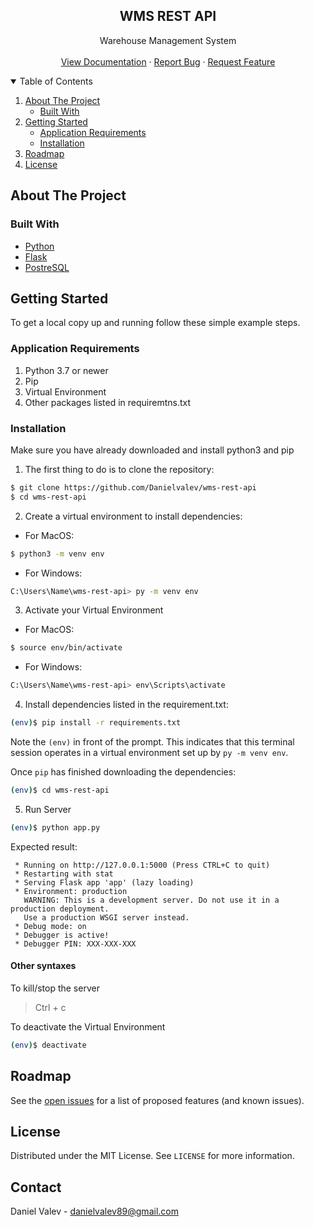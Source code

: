 <p align="center">
  <h2 align="center">WMS REST API</h2>

  <p align="center">
    Warehouse Management System
    <br />
    <br />
    <a href="https://documenter.getpostman.com/view/4790348/Uz5CNJxd">View Documentation</a>
    ·
    <a href="https://github.com/Danielvalev/wms-rest-api/issues">Report Bug</a>
    ·
    <a href="https://github.com/Danielvalev/wms-rest-api/issues">Request Feature</a>
  </p>
</p>



<!-- TABLE OF CONTENTS -->
<details open="open">
  <summary>Table of Contents</summary>
  <ol>
    <li>
      <a href="#about-the-project">About The Project</a>
      <ul>
        <li><a href="#built-with">Built With</a></li>
      </ul>
    </li>
    <li>
      <a href="#getting-started">Getting Started</a>
      <ul>
        <li><a href="#application-requirements">Application Requirements</a></li>
        <li><a href="#installation">Installation</a></li>
      </ul>
    </li>
    <li><a href="#roadmap">Roadmap</a></li>
    <li><a href="#license">License</a></li>
  </ol>
</details>



<!-- ABOUT THE PROJECT -->
## About The Project

### Built With

* [Python](https://www.python.org/)
* [Flask](https://flask.palletsprojects.com/en/2.1.x/)
* [PostreSQL](https://www.postgresql.org/)



<!-- GETTING STARTED -->
## Getting Started

To get a local copy up and running follow these simple example steps.

### Application Requirements

1. Python 3.7 or newer
2. Pip
3. Virtual Environment
4. Other packages listed in requiremtns.txt

### Installation
Make sure you have already downloaded and install python3 and pip

1. The first thing to do is to clone the repository:
 ```sh
$ git clone https://github.com/Danielvalev/wms-rest-api
$ cd wms-rest-api
`````````````

2. Create a virtual environment to install dependencies:
- For MacOS: 
 ```sh
$ python3 -m venv env 
`````````````

- For Windows:
 ```sh
C:\Users\Name\wms-rest-api> py -m venv env
`````````````

3. Activate your Virtual Environment
- For MacOS:
 ```sh
$ source env/bin/activate
`````````````
- For Windows:
 ```sh
C:\Users\Name\wms-rest-api> env\Scripts\activate 
`````````````

4. Install dependencies listed in the requirement.txt:
 ```sh
(env)$ pip install -r requirements.txt 
`````````````
Note the `(env)` in front of the prompt. This indicates that this terminal
session operates in a virtual environment set up by `py -m venv env`.

Once `pip` has finished downloading the dependencies:
```sh
(env)$ cd wms-rest-api
```

5. Run Server
```sh
(env)$ python app.py
```
Expected result: 
```
 * Running on http://127.0.0.1:5000 (Press CTRL+C to quit)
 * Restarting with stat
 * Serving Flask app 'app' (lazy loading)
 * Environment: production
   WARNING: This is a development server. Do not use it in a production deployment.
   Use a production WSGI server instead.
 * Debug mode: on
 * Debugger is active!
 * Debugger PIN: XXX-XXX-XXX

```


#### Other syntaxes
To kill/stop the server 
> Ctrl + c

To deactivate the Virtual Environment
```sh
(env)$ deactivate
```

<!-- ROADMAP -->
## Roadmap

See the [open issues](https://github.com/Danielvalev/wms-rest-api/issues) for a list of proposed features (and known issues).


<!-- LICENSE -->
## License

Distributed under the MIT License. See `LICENSE` for more information.



<!-- CONTACT -->
## Contact

Daniel Valev - danielvalev89@gmail.com
